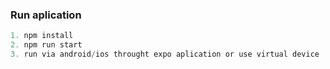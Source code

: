 ### Run aplication
```javascript
1. npm install
2. npm run start
3. run via android/ios throught expo aplication or use virtual device
```
